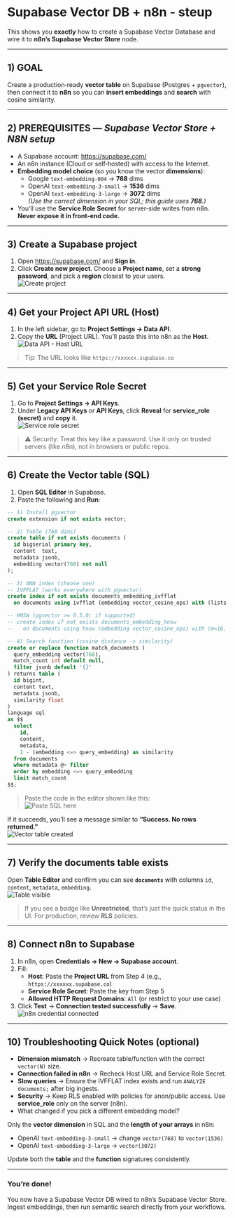 # Supabase Vector DB + n8n - steup 

This shows you **exactly** how to create a Supabase Vector Database and wire it to **n8n’s Supabase Vector Store** node. 

---

## 1) GOAL
Create a production‑ready **vector table** on Supabase (Postgres + `pgvector`), then connect it to **n8n** so you can **insert embeddings** and **search** with cosine similarity.

---

## 2) PREREQUISITES — *Supabase Vector Store + N8N setup*

- A Supabase account: <https://supabase.com/>
- An n8n instance (Cloud or self‑hosted) with access to the Internet.
- **Embedding model choice** (so you know the vector **dimensions**):
  - Google `text-embedding-004` → **768** dims
  - OpenAI `text-embedding-3-small` → **1536** dims
  - OpenAI `text-embedding-3-large` → **3072** dims  
  *(Use the correct dimension in your SQL; this guide uses **768**.)*
- You’ll use the **Service Role Secret** for server‑side writes from n8n. **Never expose it in front‑end code.**

---

## 3) Create a Supabase project

1. Open <https://supabase.com/> and **Sign in**.
2. Click **Create new project**. Choose a **Project name**, set a **strong password**, and pick a **region** closest to your users.  
   ![Create project](images/Creating-New-project.png)

---

## 4) Get your **Project API URL** (Host)

1. In the left sidebar, go to **Project Settings → Data API**.
2. Copy the **URL** (Project URL). You’ll paste this into n8n as the **Host**.  
   ![Data API - Host URL](images/Superbase-host-url.png)

> Tip: The URL looks like `https://xxxxxx.supabase.co`

---

## 5) Get your **Service Role Secret**

1. Go to **Project Settings → API Keys**.
2. Under **Legacy API Keys** or **API Keys**, click **Reveal** for **service_role (secret)** and **copy** it.  
   ![Service role secret](images/secret-key.png)

> ⚠️ Security: Treat this key like a password. Use it only on trusted servers (like n8n), not in browsers or public repos.

---

## 6) Create the **Vector table** (SQL)

1. Open **SQL Editor** in Supabase.
2. Paste the following and **Run**:

```sql
-- 1) Install pgvector
create extension if not exists vector;

-- 2) Table (768 dims)
create table if not exists documents (
  id bigserial primary key,
  content  text,
  metadata jsonb,
  embedding vector(768) not null
);

-- 3) ANN index (choose one)
-- IVFFLAT (works everywhere with pgvector)
create index if not exists documents_embedding_ivfflat
  on documents using ivfflat (embedding vector_cosine_ops) with (lists = 100);

-- HNSW (pgvector >= 0.5.0; if supported)
-- create index if not exists documents_embedding_hnsw
--   on documents using hnsw (embedding vector_cosine_ops) with (m=16, ef_construction=64);

-- 4) Search function (cosine distance -> similarity)
create or replace function match_documents (
  query_embedding vector(768),
  match_count int default null,
  filter jsonb default '{}'
) returns table (
  id bigint,
  content text,
  metadata jsonb,
  similarity float
)
language sql
as $$
  select
    id,
    content,
    metadata,
    1 - (embedding <=> query_embedding) as similarity
  from documents
  where metadata @> filter
  order by embedding <=> query_embedding
  limit match_count
$$;
```

> Paste the code in the editor shown like this:  
![Paste SQL here](images/Vector-BD-code-paste-here.png)

If it succeeds, you’ll see a message similar to **“Success. No rows returned.”**  
![Vector table created](images/Vector-table-created.png)

---

## 7) Verify the **documents** table exists

Open **Table Editor** and confirm you can see **`documents`** with columns `id`, `content`, `metadata`, `embedding`.  
![Table visible](images/Table-craeted-checkin.png)

> If you see a badge like **Unrestricted**, that’s just the quick status in the UI. For production, review **RLS** policies.

---

## 8) Connect **n8n** to Supabase

1. In n8n, open **Credentials → New → Supabase account**.
2. Fill:
   - **Host**: Paste the **Project URL** from Step 4 (e.g., `https://xxxxxx.supabase.co`)
   - **Service Role Secret**: Paste the key from Step 5
   - **Allowed HTTP Request Domains**: `All` (or restrict to your use case)
3. Click **Test** → **Connection tested successfully** → **Save**.  
   ![n8n credential connected](images/N8n-superbase-connected.png)

---

## 10) Troubleshooting Quick Notes (optional)

- **Dimension mismatch** → Recreate table/function with the correct `vector(N)` size.
- **Connection failed in n8n** → Recheck Host URL and Service Role Secret.
- **Slow queries** → Ensure the IVFFLAT index exists and run `ANALYZE documents;` after big ingests.
- **Security** → Keep RLS enabled with policies for anon/public access. Use **service_role** only on the server (n8n).
- What changed if you pick a different embedding model?

Only the **vector dimension** in SQL and the **length of your arrays** in n8n:
- OpenAI `text-embedding-3-small` → change `vector(768)` to `vector(1536)`
- OpenAI `text-embedding-3-large` → `vector(3072)`

Update both the **table** and the **function** signatures consistently.

---

### You’re done!
You now have a Supabase Vector DB wired to n8n’s Supabase Vector Store. Ingest embeddings, then run semantic search directly from your workflows.
